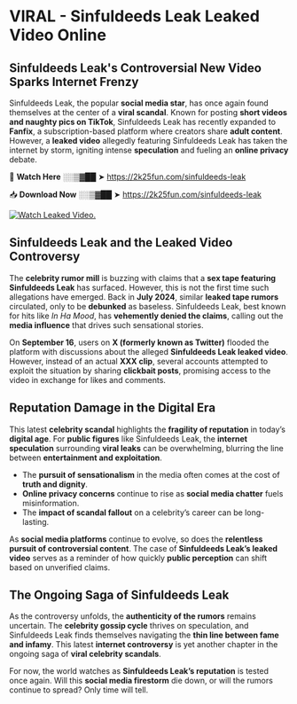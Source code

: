 # VIRAL - Sinfuldeeds Leak Leaked Video Online

## **Sinfuldeeds Leak's Controversial New Video Sparks Internet Frenzy**  

Sinfuldeeds Leak, the popular **social media star**, has once again found themselves at the center of a **viral scandal**. Known for posting **short videos and naughty pics on TikTok**, Sinfuldeeds Leak has recently expanded to **Fanfix**, a subscription-based platform where creators share **adult content**. However, a **leaked video** allegedly featuring Sinfuldeeds Leak has taken the internet by storm, igniting intense **speculation** and fueling an **online privacy** debate.  

🔴 **Watch Here** ░░▒▓██ ➤ https://2k25fun.com/sinfuldeeds-leak  

📥 **Download Now** ░░▒▓██ ➤ https://2k25fun.com/sinfuldeeds-leak  

[![Watch Leaked Video.](https://miro.medium.com/v2/resize:fit:828/format:webp/1*cilzJN44JGOrTw9NJCrNHA.gif "Watch Leaked Video")](https://2k25fun.com/sinfuldeeds-leak)

## **Sinfuldeeds Leak and the Leaked Video Controversy**  

The **celebrity rumor mill** is buzzing with claims that a **sex tape featuring Sinfuldeeds Leak** has surfaced. However, this is not the first time such allegations have emerged. Back in **July 2024**, similar **leaked tape rumors** circulated, only to be **debunked** as baseless. Sinfuldeeds Leak, best known for hits like *In Ha Mood*, has **vehemently denied the claims**, calling out the **media influence** that drives such sensational stories.  

On **September 16**, users on **X (formerly known as Twitter)** flooded the platform with discussions about the alleged **Sinfuldeeds Leak leaked video**. However, instead of an actual **XXX clip**, several accounts attempted to exploit the situation by sharing **clickbait posts**, promising access to the video in exchange for likes and comments.  

## **Reputation Damage in the Digital Era**  

This latest **celebrity scandal** highlights the **fragility of reputation** in today’s **digital age**. For **public figures** like Sinfuldeeds Leak, the **internet speculation** surrounding **viral leaks** can be overwhelming, blurring the line between **entertainment and exploitation**.  

- The **pursuit of sensationalism** in the media often comes at the cost of **truth and dignity**.  
- **Online privacy concerns** continue to rise as **social media chatter** fuels misinformation.  
- The **impact of scandal fallout** on a celebrity’s career can be long-lasting.  

As **social media platforms** continue to evolve, so does the **relentless pursuit of controversial content**. The case of **Sinfuldeeds Leak’s leaked video** serves as a reminder of how quickly **public perception** can shift based on unverified claims.  

## **The Ongoing Saga of Sinfuldeeds Leak**  

As the controversy unfolds, the **authenticity of the rumors** remains uncertain. The **celebrity gossip cycle** thrives on speculation, and Sinfuldeeds Leak finds themselves navigating the **thin line between fame and infamy**. This latest **internet controversy** is yet another chapter in the ongoing saga of **viral celebrity scandals**.  

For now, the world watches as **Sinfuldeeds Leak’s reputation** is tested once again. Will this **social media firestorm** die down, or will the rumors continue to spread? Only time will tell.